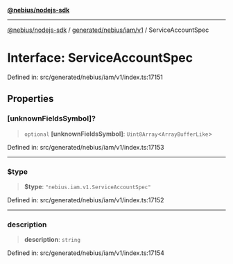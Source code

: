 [**@nebius/nodejs-sdk**](../../../../../README.md)

***

[@nebius/nodejs-sdk](../../../../../README.md) / [generated/nebius/iam/v1](../README.md) / ServiceAccountSpec

# Interface: ServiceAccountSpec

Defined in: src/generated/nebius/iam/v1/index.ts:17151

## Properties

### \[unknownFieldsSymbol\]?

> `optional` **\[unknownFieldsSymbol\]**: `Uint8Array`\<`ArrayBufferLike`\>

Defined in: src/generated/nebius/iam/v1/index.ts:17153

***

### $type

> **$type**: `"nebius.iam.v1.ServiceAccountSpec"`

Defined in: src/generated/nebius/iam/v1/index.ts:17152

***

### description

> **description**: `string`

Defined in: src/generated/nebius/iam/v1/index.ts:17154
